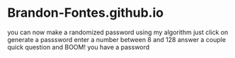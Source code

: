 # Brandon-Fontes.github.io
you can now make a randomized password using my algorithm just click on generate a passsword enter a number between 8 and 128 
answer a couple quick question and BOOM! you have a password
